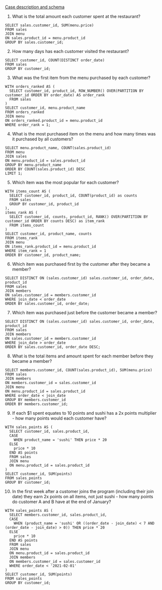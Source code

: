 [Case description and schema](https://8weeksqlchallenge.com/case-study-1/)

1. What is the total amount each customer spent at the restaurant?
```
SELECT sales.customer_id, SUM(menu.price)
FROM sales
JOIN menu
ON sales.product_id = menu.product_id
GROUP BY sales.customer_id;
```
2. How many days has each customer visited the restaurant?
```
SELECT customer_id, COUNT(DISTINCT order_date)
FROM sales
GROUP BY customer_id;
```
3. What was the first item from the menu purchased by each customer?
```
WITH orders_ranked AS (
  SELECT customer_id, product_id, ROW_NUMBER() OVER(PARTITION BY customer_id ORDER BY order_date) AS order_rank
  FROM sales
)
SELECT customer_id, menu.product_name
FROM orders_ranked
JOIN menu
ON orders_ranked.product_id = menu.product_id
WHERE order_rank = 1;
```
4. What is the most purchased item on the menu and how many times was it purchased by all customers?
```
SELECT menu.product_name, COUNT(sales.product_id)
FROM menu
JOIN sales
ON menu.product_id = sales.product_id
GROUP BY menu.product_name
ORDER BY COUNT(sales.product_id) DESC
LIMIT 1;
```
5. Which item was the most popular for each customer?
```
WITH items_count AS (
  SELECT customer_id, product_id, COUNT(product_id) as counts
  FROM sales
  GROUP BY customer_id, product_id
),
items_rank AS (
  SELECT customer_id, counts, product_id, RANK() OVER(PARTITION BY customer_id ORDER BY counts DESC) as item_rank
  FROM items_count
)
SELECT customer_id, product_name, counts
FROM items_rank
JOIN menu
ON items_rank.product_id = menu.product_id
WHERE item_rank = 1
ORDER BY customer_id, product_name;
```
6. Which item was purchased first by the customer after they became a member?
```
SELECT DISTINCT ON (sales.customer_id) sales.customer_id, order_date, product_id
FROM sales
JOIN members
ON sales.customer_id = members.customer_id
WHERE join_date < order_date
ORDER BY sales.customer_id, order_date;
```
7. Which item was purchased just before the customer became a member?
```
SELECT DISTINCT ON (sales.customer_id) sales.customer_id, order_date, product_id
FROM sales
JOIN members
ON sales.customer_id = members.customer_id
WHERE join_date > order_date
ORDER BY sales.customer_id, order_date DESC;
```
8. What is the total items and amount spent for each member before they became a member?
```
SELECT members.customer_id, COUNT(sales.product_id), SUM(menu.price) 
FROM sales
JOIN members
ON members.customer_id = sales.customer_id
JOIN menu
ON menu.product_id = sales.product_id
WHERE order_date < join_date
GROUP BY members.customer_id
ORDER BY members.customer_id;
```
9.  If each $1 spent equates to 10 points and sushi has a 2x points multiplier - how many points would each customer have?
```
WITH sales_points AS (
  SELECT customer_id, sales.product_id,
  CASE
    WHEN product_name = 'sushi' THEN price * 20
  ELSE
    price * 10
  END AS points
  FROM sales
  JOIN menu
  ON menu.product_id = sales.product_id
)
SELECT customer_id, SUM(points)
FROM sales_points
GROUP BY customer_id;
```
10. In the first week after a customer joins the program (including their join date) they earn 2x points on all items, not just sushi - how many points do customer A and B have at the end of January?
```
WITH sales_points AS (
  SELECT members.customer_id, sales.product_id,
  CASE
    WHEN (product_name = 'sushi' OR ((order_date - join_date) < 7 AND (order_date - join_date) > 0)) THEN price * 20
  ELSE
    price * 10
  END AS points
  FROM sales
  JOIN menu
  ON menu.product_id = sales.product_id
  JOIN members
  ON members.customer_id = sales.customer_id
  WHERE order_date < '2021-02-01'
)
SELECT customer_id, SUM(points)
FROM sales_points
GROUP BY customer_id;
```
